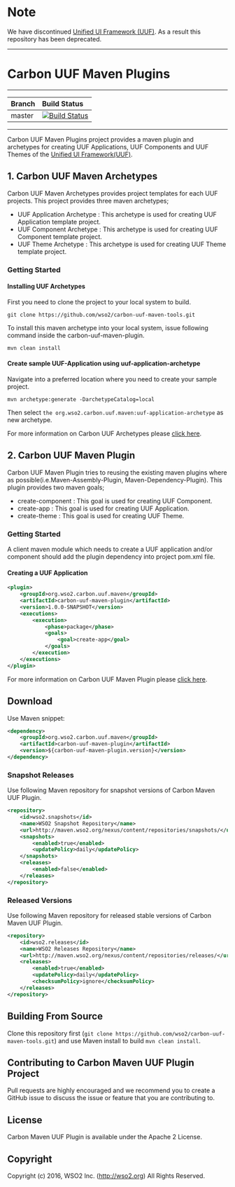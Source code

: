 # Note
We have discontinued [Unified UI Framework (UUF)](https://github.com/wso2/carbon-uuf/pull/278). As a result this repository has been deprecated.
***

# Carbon UUF Maven Plugins

---

|  Branch | Build Status |
| :------------ |:-------------
| master      | [![Build Status](https://wso2.org/jenkins/job/carbon-uuf-maven-tools/badge/icon)](https://wso2.org/jenkins/job/carbon-uuf-maven-tools/) |
---

Carbon UUF Maven Plugins project provides a maven plugin and archetypes for creating UUF Applications, UUF Components and UUF Themes of the [Unified UI Framework(UUF)](https://github.com/wso2/carbon-uuf).

## 1. Carbon UUF Maven Archetypes

Carbon UUF Maven Archetypes provides project templates for each UUF projects. This project provides three maven archetypes;

* UUF Application Archetype : This archetype is used for creating UUF Application template project.
* UUF Component Archetype : This archetype is used for creating UUF Component template project.
* UUF Theme Archetype : This archetype is used for creating UUF Theme template project.

### Getting Started

#### Installing UUF Archetypes

First you need to clone the project to your local system to build. 

    git clone https://github.com/wso2/carbon-uuf-maven-tools.git

To install this maven archetype into your local system, issue following command inside the carbon-uuf-maven-plugin.

    mvn clean install

#### Create sample UUF-Application using uuf-application-archetype

Navigate into a preferred location where you need to create your sample project.
  
    mvn archetype:generate -DarchetypeCatalog=local
  
Then select `the org.wso2.carbon.uuf.maven:uuf-application-archetype` as new archetype.

For more information on Carbon UUF Archetypes please [click here](https://github.com/wso2/carbon-uuf-maven-tools/tree/master/archetypes).

## 2. Carbon UUF Maven Plugin

Carbon UUF Maven Plugin tries to reusing the existing maven plugins where as possible(i.e.Maven-Assembly-Plugin, Maven-Dependency-Plugin). This plugin provides two maven goals;

* create-component : This goal is used for creating UUF Component.
* create-app : This goal is used for creating UUF Application.
* create-theme : This goal is used for creating UUF Theme.

### Getting Started

A client maven module which needs to create a UUF application and/or component should add the plugin dependency into project pom.xml file.

#### Creating a UUF Application

```xml
<plugin>
    <groupId>org.wso2.carbon.uuf.maven</groupId>
    <artifactId>carbon-uuf-maven-plugin</artifactId>
    <version>1.0.0-SNAPSHOT</version>
    <executions>
        <execution>
            <phase>package</phase>
            <goals>
                <goal>create-app</goal>
            </goals>
        </execution>
    </executions>
</plugin>
```
For more information on Carbon UUF Maven Plugin please [click here](https://github.com/wso2/carbon-uuf-maven-tools/tree/master/plugin).

## Download 

Use Maven snippet:
````xml
<dependency>
    <groupId>org.wso2.carbon.uuf.maven</groupId>
    <artifactId>carbon-uuf-maven-plugin</artifactId>
    <version>${carbon-uuf-maven-plugin.version}</version>
</dependency>
````

### Snapshot Releases

Use following Maven repository for snapshot versions of Carbon Maven UUF Plugin.

````xml
<repository>
    <id>wso2.snapshots</id>
    <name>WSO2 Snapshot Repository</name>
    <url>http://maven.wso2.org/nexus/content/repositories/snapshots/</url>
    <snapshots>
        <enabled>true</enabled>
        <updatePolicy>daily</updatePolicy>
    </snapshots>
    <releases>
        <enabled>false</enabled>
    </releases>
</repository>
````

### Released Versions

Use following Maven repository for released stable versions of Carbon Maven UUF Plugin.

````xml
<repository>
    <id>wso2.releases</id>
    <name>WSO2 Releases Repository</name>
    <url>http://maven.wso2.org/nexus/content/repositories/releases/</url>
    <releases>
        <enabled>true</enabled>
        <updatePolicy>daily</updatePolicy>
        <checksumPolicy>ignore</checksumPolicy>
    </releases>
</repository>
````

## Building From Source

Clone this repository first (`git clone https://github.com/wso2/carbon-uuf-maven-tools.git`) and use Maven install to build `mvn clean install`.

## Contributing to Carbon Maven UUF Plugin Project

Pull requests are highly encouraged and we recommend you to create a GitHub issue to discuss the issue or feature that you are contributing to.  

## License

Carbon Maven UUF Plugin is available under the Apache 2 License.

## Copyright

Copyright (c) 2016, WSO2 Inc. (http://wso2.org) All Rights Reserved.
